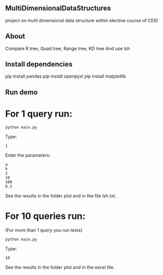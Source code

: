 ## MultiDimensionalDataStructures
project on multi dimensional data structure within elective course of CEID

## About
Compare R tree, Quad tree, Range tree, KD tree
And use lsh

## Install dependencies
pip install pandas
pip install openpyxl
pip install matplotlib

## Run demo
# For 1 query run:
```
python main.py
```
Type:
```
1
```
Enter the parameters:
```
a
k
2
10
100
0.3
```
See the results in the folder plot and in the file lsh.txt.

# For 10 queries run:
(For more than 1 query you run tests)
```
python main.py
```
Type:
```
10
```
See the results in the folder plot and in the excel file.

